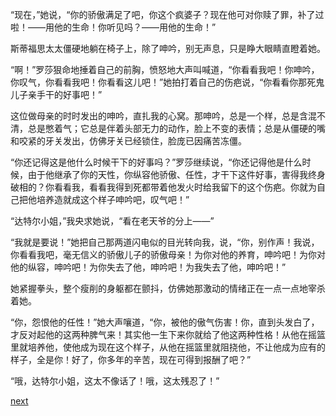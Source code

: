 
“现在，”她说，“你的骄傲满足了吧，你这个疯婆子？现在他可对你赎了罪，补了过啦！——用他的生命！你听见吗？——用他的生命！”

斯蒂福思太太僵硬地躺在椅子上，除了呻吟，别无声息，只是睁大眼睛直瞪着她。

“啊！”罗莎狠命地捶着自己的前胸，愤怒地大声叫喊道，“你看看我吧！你呻吟，你叹气，你看看我吧！你看看这儿吧！”她拍打着自己的伤疤说，“你看看你那死鬼儿子亲手干的好事吧！”

这位做母亲的时时发出的呻吟，直扎我的心窝。那呻吟，总是一个样，总是含混不清，总是憋着气；它总是伴着头部无力的动作，脸上不变的表情；总是从僵硬的嘴和咬紧的牙关发出，仿佛牙关已经锁住，脸庞已因痛苦冻僵。

“你还记得这是他什么时候干下的好事吗？”罗莎继续说，“你还记得他是什么时候，由于他继承了你的天性，你纵容他骄傲、任性，才干下这件好事，害得我终身破相的？你看看我，看看我得到死都带着他发火时给我留下的这个伤疤。你就为自己把他培养造就成这个样子呻吟吧，叹气吧！”

“达特尔小姐，”我央求她说，“看在老天爷的分上——”

“我就是要说！”她把自己那两道闪电似的目光转向我，说，“你，别作声！我说，你看看我吧，毫无信义的骄傲儿子的骄傲母亲！为你对他的养育，呻吟吧！为你对他的纵容，呻吟吧！为你失去了他，呻吟吧！为我失去了他，呻吟吧！”

她紧握拳头，整个瘦削的身躯都在颤抖，仿佛她那激动的情绪正在一点一点地宰杀着她。

“你，怨恨他的任性！”她大声嚷道，“你，被他的傲气伤害！你，直到头发白了，才反对起他的这两种脾气来！其实他一生下来你就给了他这两种性格！从他在摇篮里就培养他，使他成为现在这个样子，从他在摇篮里就阻挠他，不让他成为应有的样子，全是你！好了，你多年的辛苦，现在可得到报酬了吧？”

“哦，达特尔小姐，这太不像话了！哦，这太残忍了！”

[next](page709.md)